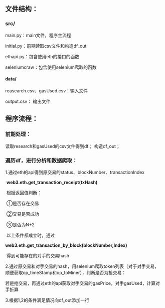 ## 文件结构：

### src/

main.py：main文件，程序主流程

initial.py：前期读取csv文件和构造df_out

ethapi.py：包含使用eth的接口的函数

seleniumcraw：包含使用selenium爬取的函数

#### data/

reasearch.csv、gasUsed.csv：输入文件

output.csv： 输出文件

## 程序流程：

### 前期处理：

读取research和gasUsed的csv文件得到df；
构造df_out；

### 遍历df，进行分析和数据爬取：

1.通过eth的api得到原交易的status、blockNumber、transactionIndex

​	**web3.eth.get_transaction_receipt(txHash)**

​	根据返回值判断：

​		①是否存在交易

​		②交易是否成功

​		③是否为N+2

​	以上条件都成立时，通过

​	**web3.eth.get_transaction_by_block(blockNumber,Index)**

​	得到可能存在的对手的交易hash

2.通过原交易和对手交易的hash，用selenium爬取token列表（对于对手交易，顺便获取op_timeStamp和op_toMiner），判断是否为抢交易：

​	若是抢交易，再通过eth的api获取对手交易的gasPrice，对手gasUsed，计算对手折算

3.根据1,2的条件满足情况向df_out添加一行

